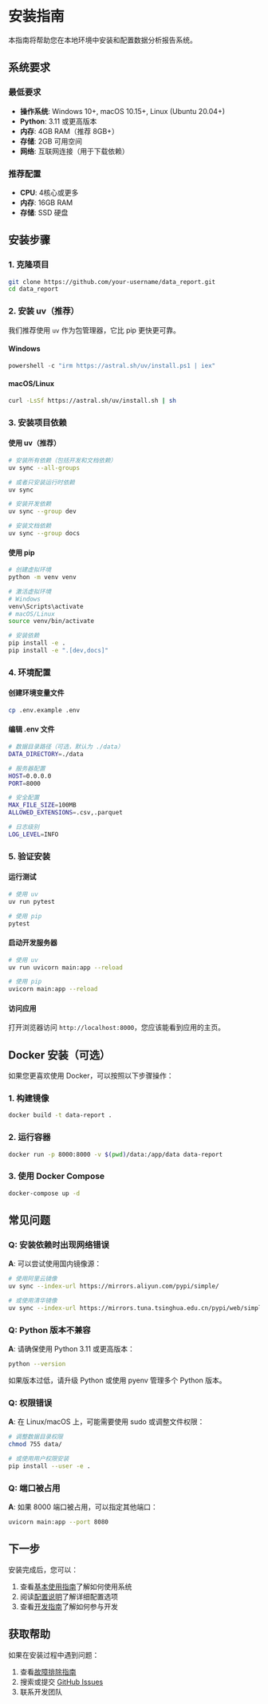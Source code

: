 # 安装指南

本指南将帮助您在本地环境中安装和配置数据分析报告系统。

## 系统要求

### 最低要求
- **操作系统**: Windows 10+, macOS 10.15+, Linux (Ubuntu 20.04+)
- **Python**: 3.11 或更高版本
- **内存**: 4GB RAM（推荐 8GB+）
- **存储**: 2GB 可用空间
- **网络**: 互联网连接（用于下载依赖）

### 推荐配置
- **CPU**: 4核心或更多
- **内存**: 16GB RAM
- **存储**: SSD 硬盘

## 安装步骤

### 1. 克隆项目

```bash
git clone https://github.com/your-username/data_report.git
cd data_report
```

### 2. 安装 uv（推荐）

我们推荐使用 `uv` 作为包管理器，它比 pip 更快更可靠。

#### Windows
```powershell
powershell -c "irm https://astral.sh/uv/install.ps1 | iex"
```

#### macOS/Linux
```bash
curl -LsSf https://astral.sh/uv/install.sh | sh
```

### 3. 安装项目依赖

#### 使用 uv（推荐）
```bash
# 安装所有依赖（包括开发和文档依赖）
uv sync --all-groups

# 或者只安装运行时依赖
uv sync

# 安装开发依赖
uv sync --group dev

# 安装文档依赖
uv sync --group docs
```

#### 使用 pip
```bash
# 创建虚拟环境
python -m venv venv

# 激活虚拟环境
# Windows
venv\Scripts\activate
# macOS/Linux
source venv/bin/activate

# 安装依赖
pip install -e .
pip install -e ".[dev,docs]"
```

### 4. 环境配置

#### 创建环境变量文件
```bash
cp .env.example .env
```

#### 编辑 .env 文件
```bash
# 数据目录路径（可选，默认为 ./data）
DATA_DIRECTORY=./data

# 服务器配置
HOST=0.0.0.0
PORT=8000

# 安全配置
MAX_FILE_SIZE=100MB
ALLOWED_EXTENSIONS=.csv,.parquet

# 日志级别
LOG_LEVEL=INFO
```

### 5. 验证安装

#### 运行测试
```bash
# 使用 uv
uv run pytest

# 使用 pip
pytest
```

#### 启动开发服务器
```bash
# 使用 uv
uv run uvicorn main:app --reload

# 使用 pip
uvicorn main:app --reload
```

#### 访问应用
打开浏览器访问 `http://localhost:8000`，您应该能看到应用的主页。

## Docker 安装（可选）

如果您更喜欢使用 Docker，可以按照以下步骤操作：

### 1. 构建镜像
```bash
docker build -t data-report .
```

### 2. 运行容器
```bash
docker run -p 8000:8000 -v $(pwd)/data:/app/data data-report
```

### 3. 使用 Docker Compose
```bash
docker-compose up -d
```

## 常见问题

### Q: 安装依赖时出现网络错误
**A**: 可以尝试使用国内镜像源：

```bash
# 使用阿里云镜像
uv sync --index-url https://mirrors.aliyun.com/pypi/simple/

# 或使用清华镜像
uv sync --index-url https://mirrors.tuna.tsinghua.edu.cn/pypi/web/simple/
```

### Q: Python 版本不兼容
**A**: 请确保使用 Python 3.11 或更高版本：

```bash
python --version
```

如果版本过低，请升级 Python 或使用 pyenv 管理多个 Python 版本。

### Q: 权限错误
**A**: 在 Linux/macOS 上，可能需要使用 sudo 或调整文件权限：

```bash
# 调整数据目录权限
chmod 755 data/

# 或使用用户权限安装
pip install --user -e .
```

### Q: 端口被占用
**A**: 如果 8000 端口被占用，可以指定其他端口：

```bash
uvicorn main:app --port 8080
```

## 下一步

安装完成后，您可以：

1. 查看[基本使用指南](basic-usage.md)了解如何使用系统
2. 阅读[配置说明](configuration.md)了解详细配置选项
3. 查看[开发指南](../development/environment.md)了解如何参与开发

## 获取帮助

如果在安装过程中遇到问题：

1. 查看[故障排除指南](../deployment/troubleshooting.md)
2. 搜索或提交 [GitHub Issues](https://github.com/your-username/data_report/issues)
3. 联系开发团队